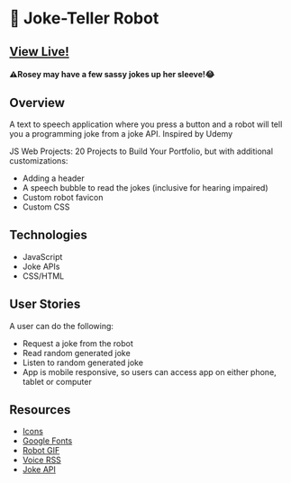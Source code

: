 # 🤖 Joke-Teller Robot

## [View Live!](https://apang20.github.io/joke-teller/) 
#### ⚠️Rosey may have a few sassy jokes up her sleeve!😂



## Overview
A text to speech application where you press a button and a robot will tell you a programming joke from a joke API. 
Inspired by Udemy 

JS Web Projects: 20 Projects to Build Your Portfolio, but with additional customizations:
- Adding a header
- A speech bubble to read the jokes (inclusive for hearing impaired) 
- Custom robot favicon
- Custom CSS





## Technologies 
- JavaScript  
- Joke APIs
- CSS/HTML




## User Stories
A user can do the following: 
- Request a joke from the robot
- Read random generated joke
- Listen to random generated joke 
- App is mobile responsive, so users can access app on either phone, tablet or computer




## Resources
- [Icons](https://fontawesome.com/)
- [Google Fonts](https://fonts.google.com/)
- [Robot GIF](https://giphy.com/gifs/robot-cinema-4d-eyedesyn-3o7abtn7DuREEpsyWY) 
- [Voice RSS](http://www.voicerss.org/) 
- [Joke API](https://sv443.net/jokeapi/v2/) 



